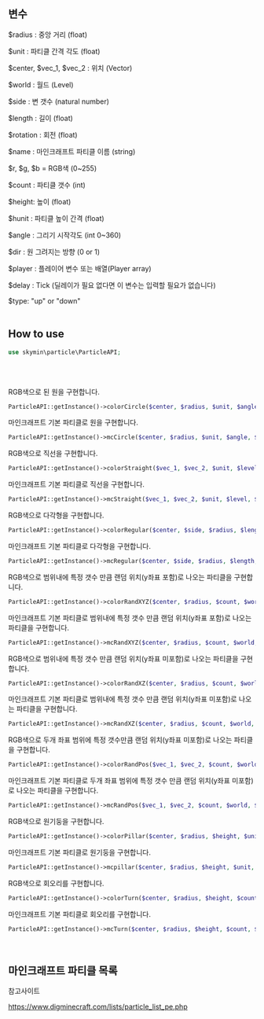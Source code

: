 ## 변수

$radius : 중앙 거리 (float)

$unit : 파티클 간격 각도 (float)

$center, $vec_1, $vec_2 : 위치 (Vector)

$world : 월드 (Level)

$side : 변 갯수 (natural number)

$length : 길이 (float)

$rotation : 회전 (float)

$name : 마인크래프트 파티클 이름 (string)

$r, $g, $b = RGB색 (0~255)

$count : 파티클 갯수 (int)

$height: 높이 (float)

$hunit : 파티클 높이 간격 (float)

$angle : 그리기 시작각도 (int 0~360)

$dir : 원 그려지는 방향 (0 or 1)

$player : 플레이어 변수 또는 배열(Player array)

$delay : Tick (딜레이가 필요 없다면 이 변수는 입력할 필요가 없습니다)

$type: "up" or "down"
</br>
</br>
## How to use

```php
use skymin\particle\ParticleAPI;
```
</br>
</br>

RGB색으로 된 원을 구현합니다.

```php
ParticleAPI::getInstance()->colorCircle($center, $radius, $unit, $angle, $world, $r, $g, $b, $dir, $players, $delay);
```

마인크래프트 기본 파티클로 원을 구현합니다.

```php
ParticleAPI::getInstance()->mcCircle($center, $radius, $unit, $angle, $world, $name, $dir, $players, $delay);
```

RGB색으로 직선을 구현합니다.

```php
ParticleAPI::getInstance()->colorStraight($vec_1, $vec_2, $unit, $level, $r, $g, $b, $player, $delay);
```

마인크래프트 기본 파티클로 직선을 구현합니다.

```php
ParticleAPI::getInstance()->mcStraight($vec_1, $vec_2, $unit, $level, $name, $player,  $delay);
```

RGB색으로 다각형을 구현합니다.

```php
ParticleAPI::getInstance()->colorRegular($center, $side, $radius, $length, $unit, $rotation, $world, $r, $g, $b, $player);
```

마인크래프트 기본 파티클로 다각형을 구현합니다.

```php
ParticleAPI::getInstance()->mcRegular($center, $side, $radius, $length, $unit, $rotation, $world, $name, $player);
```

RGB색으로 범위내에 특정 갯수 만큼 랜덤 위치(y좌표 포함)로 나오는 파티클을 구현합니다.

```php
ParticleAPI::getInstance()->colorRandXYZ($center, $radius, $count, $world, $r, $g, $b, $player);
```

마인크래프트 기본 파티클로 범위내에 특정 갯수 만큼 랜덤 위치(y좌표 포함)로 나오는 파티클을 구현합니다.

```php
ParticleAPI::getInstance()->mcRandXYZ($center, $radius, $count, $world, $name, $player);
```

RGB색으로 범위내에 특정 갯수 만큼 랜덤 위치(y좌표 미포함)로 나오는 파티클을 구현합니다.

```php
ParticleAPI::getInstance()->colorRandXZ($center, $radius, $count, $world, $r, $g, $b, $player);
```

마인크래프트 기본 파티클로 범위내에 특정 갯수 만큼 랜덤 위치(y좌표 미포함)로 나오는 파티클을 구현합니다.

```php
ParticleAPI::getInstance()->mcRandXZ($center, $radius, $count, $world, $name, $player);
```

RGB색으로 두개 좌표 범위에 특정 갯수만큼 랜덤 위치(y좌표 미포함)로 나오는 파티클을 구현합니다.

```php
ParticleAPI::getInstance()->colorRandPos($vec_1, $vec_2, $count, $world, $r, $g, $b, $player);
```

마인크래프트 기본 파티클로 두개 좌표 범위에 특정 갯수 만큼 랜덤 위치(y좌표 미포함)로 나오는 파티클을 구현합니다.

```php
ParticleAPI::getInstance()->mcRandPos($vec_1, $vec_2, $count, $world, $name, $player);
```

RGB색으로 원기둥을 구현합니다.

```php
ParticleAPI::getInstance()->colorPillar($center, $radius, $height, $unit, $hunit, $angle, $world, $r, $g, $b, $dir, $player, $delay);
```

마인크래프트 기본 파티클로 원기둥을 구현합니다.

```php
ParticleAPI::getInstance()->mcpillar($center, $radius, $height, $unit, $hunit, $angle, $world, $name, $dir, $player, $delay);
```

RGB색으로 회오리를 구현합니다.

```php
ParticleAPI::getInstance()->colorTurn($center, $radius, $height, $count, $unit, $hunit, $world, $r, $g, $b, $type, $player, $delay);
```

마인크래프트 기본 파티클로 회오리를 구현합니다.

```php
ParticleAPI::getInstance()->mcTurn($center, $radius, $height, $count, $unit, $hunit, $world, $name, $type, $player, $delay);
```

</br>

## 마인크래프트 파티클 목록

참고사이트

https://www.digminecraft.com/lists/particle_list_pe.php
